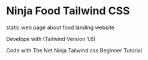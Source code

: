 # Ninja Food Tailwind CSS

static web page about food landing website

Develope with (Tailwind Version 1.6)

Code with The Net Ninja Tailwind css Beginner Tutorial
